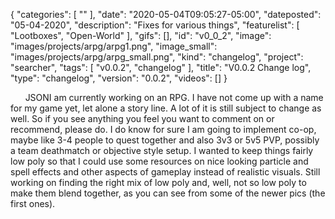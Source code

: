 {
   "categories": [
      ""
   ],
   "date": "2020-05-04T09:05:27-05:00",
   "dateposted": "05-04-2020",
   "description": "Fixes for various things",
   "featurelist": [
      "Lootboxes",
      "Open-World"
   ],
   "gifs": [],
   "id": "v0_0_2",
   "image": "images/projects/arpg/arpg1.png",
   "image_small": "images/projects/arpg/arpg_small.png",
   "kind": "changelog",
   "project": "searcher",
   "tags": [
      "v0.0.2",
      "changelog"
   ],
   "title": "V0.0.2 Change log",
   "type": "changelog",
   "version": "0.0.2",
   "videos": []
}

  &nbsp;&nbsp;&nbsp;&nbsp;&nbsp;&nbsp;JSONI am currently working on an RPG. I have
  not come up with a name for my game yet, let alone a story line. A lot of it
  is still subject to change as well. So if you see anything you feel you want
  to comment on or recommend, please do. I do know for sure I am going to
  implement co-op, maybe like 3-4 people to quest together and also 3v3 or 5v5
  PVP, possibly a team deathmatch or objective style setup. I wanted to keep
  things fairly low poly so that I could use some resources on nice looking
  particle and spell effects and other aspects of gameplay instead of realistic
  visuals. Still working on finding the right mix of low poly and, well, not so
  low poly to make them blend together, as you can see from some of the newer
  pics (the first ones).